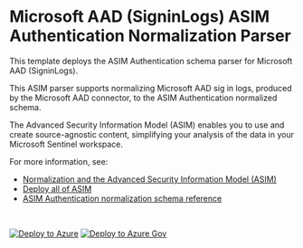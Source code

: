 # Microsoft AAD (SigninLogs) ASIM Authentication Normalization Parser

This template deploys the ASIM Authentication schema parser for Microsoft AAD (SigninLogs).

This ASIM parser supports normalizing Microsoft AAD sig in logs, produced by the Microsoft AAD connector, to the ASIM Authentication normalized schema.


The Advanced Security Information Model (ASIM) enables you to use and create source-agnostic content, simplifying your analysis of the data in your Microsoft Sentinel workspace.

For more information, see:

- [Normalization and the Advanced Security Information Model (ASIM)](https://aka.ms/AboutASIM)
- [Deploy all of ASIM](https://aka.ms/DeployASIM)
- [ASIM Authentication normalization schema reference](https://aka.ms/ASimAuthenticationDoc)

<br>

[![Deploy to Azure](https://aka.ms/deploytoazurebutton)](https://portal.azure.com/#create/Microsoft.Template/uri/https%3A%2F%2Fraw.githubusercontent.com%2FAzure%2FAzure-Sentinel%2FRearrangement%2FAsimAuth%2FParsers%2FASimAuthentication%2FARM%2FASimAuthenticationAADSigninLogs%2FASimAuthenticationAADSigninLogs.json) [![Deploy to Azure Gov](https://aka.ms/deploytoazuregovbutton)](https://portal.azure.us/#create/Microsoft.Template/uri/https%3A%2F%2Fraw.githubusercontent.com%2FAzure%2FAzure-Sentinel%2FRearrangement%2FAsimAuth%2FParsers%2FASimAuthentication%2FARM%2FASimAuthenticationAADSigninLogs%2FASimAuthenticationAADSigninLogs.json)